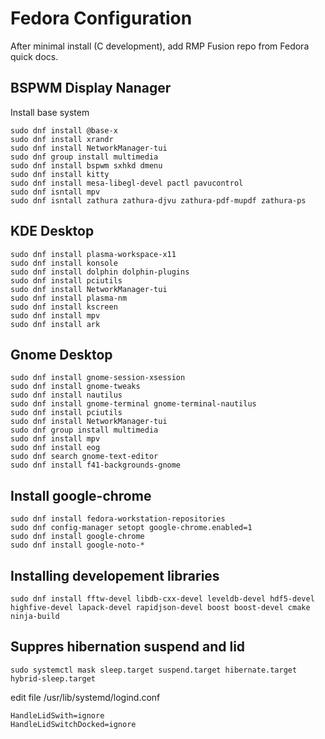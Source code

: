 # Fedora Configuration
After minimal install (C development), add RMP Fusion repo from Fedora quick docs.

## BSPWM Display Nanager
Install base system
```
sudo dnf install @base-x
sudo dnf install xrandr
sudo dnf install NetworkManager-tui
sudo dnf group install multimedia
sudo dnf install bspwm sxhkd dmenu
sudo dnf install kitty
sudo dnf install mesa-libegl-devel pactl pavucontrol
sudo dnf isntall mpv
sudo dnf isntall zathura zathura-djvu zathura-pdf-mupdf zathura-ps
```

## KDE Desktop
```
sudo dnf install plasma-workspace-x11
sudo dnf install konsole
sudo dnf install dolphin dolphin-plugins
sudo dnf install pciutils
sudo dnf install NetworkManager-tui
sudo dnf install plasma-nm
sudo dnf install kscreen
sudo dnf install mpv
sudo dnf install ark
```
## Gnome Desktop
```
sudo dnf install gnome-session-xsession
sudo dnf install gnome-tweaks
sudo dnf install nautilus
sudo dnf install gnome-terminal gnome-terminal-nautilus
sudo dnf install pciutils
sudo dnf install NetworkManager-tui
sudo dnf group install multimedia
sudo dnf install mpv
sudo dnf install eog
sudo dnf search gnome-text-editor
sudo dnf install f41-backgrounds-gnome
```
## Install google-chrome
```
sudo dnf install fedora-workstation-repositories
sudo dnf config-manager setopt google-chrome.enabled=1
sudo dnf install google-chrome
sudo dnf install google-noto-*
```


## Installing developement libraries
```
sudo dnf install fftw-devel libdb-cxx-devel leveldb-devel hdf5-devel highfive-devel lapack-devel rapidjson-devel boost boost-devel cmake ninja-build
```

## Suppres hibernation suspend and lid
```
sudo systemctl mask sleep.target suspend.target hibernate.target hybrid-sleep.target
```
edit file /usr/lib/systemd/logind.conf
```
HandleLidSwith=ignore
HandleLidSwitchDocked=ignore
```
